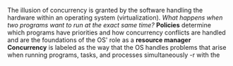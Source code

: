 The illusion of concurrency is granted by the software handling the hardware within an operating system (virtualization).
*What happens when two programs want to run at the exact same time?* 
**Policies** determine which programs have priorities and how concurrency conflicts are handled and are the foundations of the OS' role as a **resource manager**
**Concurrency** is labeled as the way that the OS handles problems that arise when running programs, tasks, and processes simultaneously -r with the 